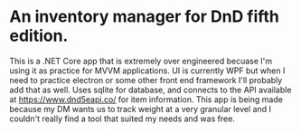 # An inventory manager for DnD fifth edition.
This is a .NET Core app that is extremely over engineered becuase I'm using it as practice for MVVM applications. UI is currently WPF but when I need to practice electron or some other front end framework I'll probably add that as well. Uses sqlite for database, and connects to the API available at https://www.dnd5eapi.co/ for item information. This app is being made because my DM wants us to track weight at a very granular level and I couldn't really find a tool that suited my needs and was free.

